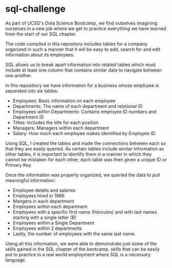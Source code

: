 # sql-challenge

As part of UCSD's Data Science Bootcamp, we find outselves imagining ourselves in a new job where we get to practice
everything we have learned from the start of our SQL chapter. 

The code compiled in this repository includes tables for a company organized in such a manner that it will be easy to add, 
search for and edit information about its employees. 

SQL allows us to break apart information into related tables which must include at least one column that contains similar 
data to navigate between one another. 

In this repositiory we have information for a business whose employee is separated into six tables: 
- Employees: Basic information on each employee
- Departments: The name of each department and relational ID
- Employees within Departments: Contains employee ID numbers and Department ID
- Titles: Includes the title for each position
- Managers: Managers within each department
- Salary: How much each employee makes identified by Employee ID. 

Using SQL, I created the tables and made the connections between each so that they are easily queried. As certain
tables include similar information as other tables, it is important to identify them in a manner in which they 
cannot be mistaken for each other; each table was then given a unique ID or Primary Key. 

Once the informaiton was properly organized, we queried the data to pull meaningful information:

- Employee details and salaries
- Employees hired in 1986
- Mangers in each department
- Employees within each department
- Employees with a specific first name (Hercules) and with last names starting with a single letter (B)
- Employees within a Single Department
- Employees within 2 departments
- Lastly, the number of employees with the same last name. 

Using all this information, we were able to demonstrate just some of the skills gained in the SQL chapter of the bootcamp, skills that can be easily put to practice in a real world employment where SQL is a necessary language. 
